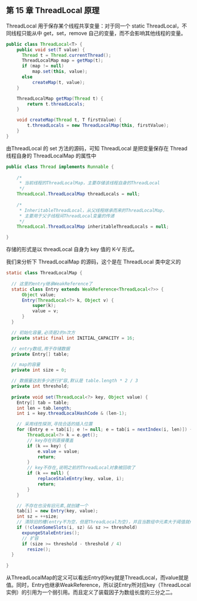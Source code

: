 ## 第 15 章 ThreadLocal 原理

ThreadLocal 用于保存某个线程共享变量：对于同一个 static ThreadLocal，不同线程只能从中 get，set，remove 自己的变量，而不会影响其他线程的变量。

```java
public class ThreadLocal<T> {
    public void set(T value) {
      Thread t = Thread.currentThread();
      ThreadLocalMap map = getMap(t);
      if (map != null)
          map.set(this, value);
      else
          createMap(t, value);
    }

    ThreadLocalMap getMap(Thread t) {
        return t.threadLocals;
    }

    void createMap(Thread t, T firstValue) {
        t.threadLocals = new ThreadLocalMap(this, firstValue);
    }
}
```

由ThreadLocal 的 set 方法的源码，可知 ThreadLocal 是把变量保存在 Thread 线程自身的 ThreadLocalMap 的属性中

```java
public class Thread implements Runnable {
    
  	/* 
     * 当前线程的ThreadLocalMap，主要存储该线程自身的ThreadLocal
     */
    ThreadLocal.ThreadLocalMap threadLocals = null;
  
  	/*
     * InheritableThreadLocal，从父线程继承而来的ThreadLocalMap，
     * 主要用于父子线程间ThreadLocal变量的传递
     */
    ThreadLocal.ThreadLocalMap inheritableThreadLocals = null;

}
```

存储的形式是以 threadLocal 自身为 key 值的 K-V 形式。

我们来分析下 ThreadLocalMap 的源码，这个是在 ThreadLocal 类中定义的

```java
static class ThreadLocalMap {
  
  // 这里的entry继承WeakReference了
  static class Entry extends WeakReference<ThreadLocal<?>> {
      Object value;
      Entry(ThreadLocal<?> k, Object v) {
          super(k);
          value = v;
      }
  }

  // 初始化容量,必须是2的n次方
  private static final int INITIAL_CAPACITY = 16;

  // entry数组,用于存储数据
  private Entry[] table;

  // map的容量
  private int size = 0;

  // 数据量达到多少进行扩容,默认是 table.length * 2 / 3
  private int threshold;
  
  private void set(ThreadLocal<?> key, Object value) {
    Entry[] tab = table;
    int len = tab.length;
    int i = key.threadLocalHashCode & (len-1);

    // 采用线性探测,寻找合适的插入位置
    for (Entry e = tab[i]; e != null; e = tab[i = nextIndex(i, len)]) {
        ThreadLocal<?> k = e.get();
        // key存在则直接覆盖
        if (k == key) {
            e.value = value;
            return;
        }
        // key不存在,说明之前的ThreadLocal对象被回收了
        if (k == null) {
            replaceStaleEntry(key, value, i);
            return;
        }
    }

    // 不存在也没有旧元素,就创建一个
    tab[i] = new Entry(key, value);
    int sz = ++size;
    // 清除旧的槽(entry不为空，但是ThreadLocal为空)，并且当数组中元素大于阈值就rehash
    if (!cleanSomeSlots(i, sz) && sz >= threshold)
      expungeStaleEntries();
      // 扩容
      if (size >= threshold - threshold / 4)
        resize();
  }
  
}
```

从ThreadLocalMap的定义可以看出Entry的key就是ThreadLocal，而value就是值。同时，Entry也继承WeakReference，所以说Entry所对应key（ThreadLocal实例）的引用为一个弱引用。而且定义了装载因子为数组长度的三分之二。

